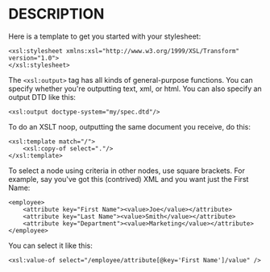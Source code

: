 # DESCRIPTION

Here is a template to get you started with your stylesheet:

```
<xsl:stylesheet xmlns:xsl="http://www.w3.org/1999/XSL/Transform" version="1.0">
</xsl:stylesheet>
```

The `<xsl:output>` tag has all kinds of general-purpose functions. You can specify whether you're outputting text, xml, or html. You can also specify an output DTD like this:

```
<xsl:output doctype-system="my/spec.dtd"/>
```

To do an XSLT noop, outputting the same document you receive, do this:

```
<xsl:template match="/">
	<xsl:copy-of select="."/>
</xsl:template>
```

To select a node using criteria in other nodes, use square brackets. For example, say you've got this (contrived) XML and you want just the First Name:

```
<employee>
	<attribute key="First Name"><value>Joe</value></attribute>
	<attribute key="Last Name"><value>Smith</value></attribute>
	<attribute key="Department"><value>Marketing</value></attribute>
</employee>
```
You can select it like this:

```
<xsl:value-of select="/employee/attribute[@key='First Name']/value" />
```

